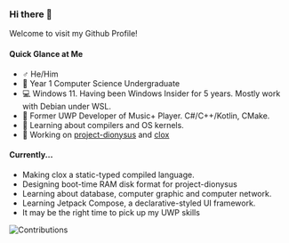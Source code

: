 ### Hi there 👋

Welcome to visit my Github Profile!

#### Quick Glance at Me

- ♂️ He/Him
- 🏫 Year 1 Computer Science Undergraduate
- 💻 Windows 11. Having been Windows Insider for 5 years. Mostly work with Debian under WSL.
- 💓 Former UWP Developer of Music+ Player. C#/C++/Kotlin, CMake.
- 🌱 Learning about compilers and OS kernels.
- 🔭 Working on [project-dionysus](https://github.com/SmartPolarBear/project-dionysus) and [clox](https://github.com/SmartPolarBear/clox)

#### Currently...
- Making clox a static-typed compiled language.
- Designing boot-time RAM disk format for project-dionysus
- Learning about database, computer graphic and computer network.
- Learning Jetpack Compose, a declarative-styled UI framework.
- It may be the right time to pick up my UWP skills




![Contributions](https://github-readme-stats.vercel.app/api?username=SmartPolarBear&theme=tokyonight&show_icons=true)



<!--
**SmartPolarBear/SmartPolarBear** is a ✨ _special_ ✨ repository because its `README.md` (this file) appears on your GitHub profile.

Here are some ideas to get you started:

- 🔭 I’m currently working on ...
- 🌱 I’m currently learning ...
- 👯 I’m looking to collaborate on ...
- 🤔 I’m looking for help with ...
- 💬 Ask me about ...
- 📫 How to reach me: ...
- 😄 Pronouns: ...
- ⚡ Fun fact: ...
-->
